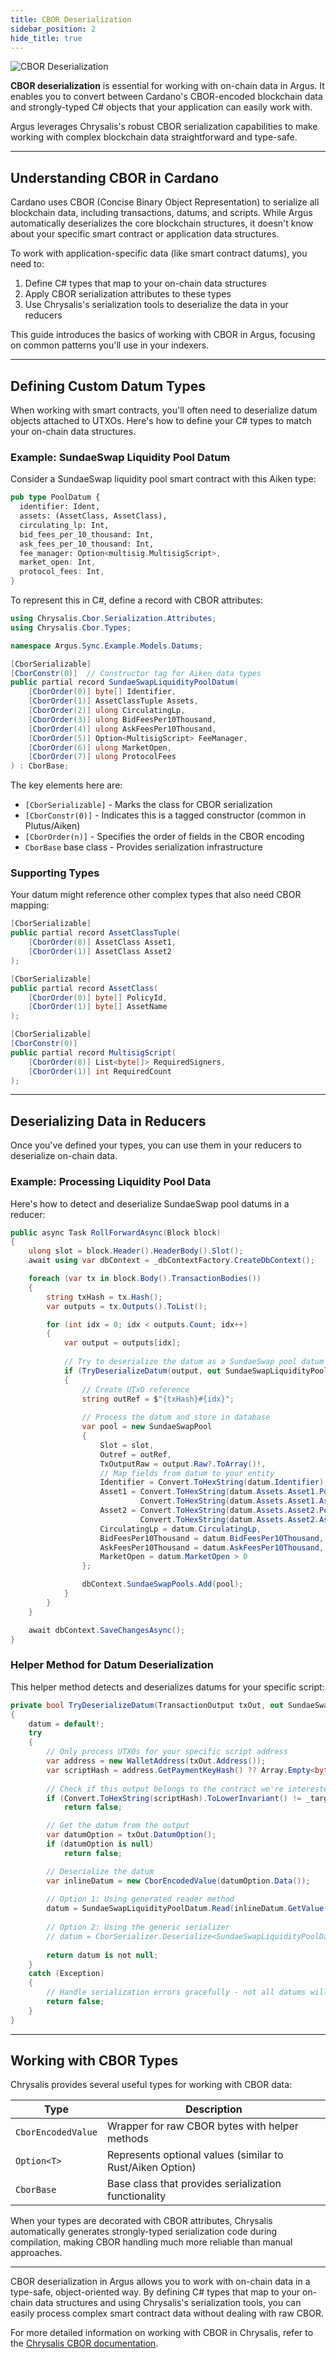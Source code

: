 ```yaml
---
title: CBOR Deserialization
sidebar_position: 2
hide_title: true
---
```


![CBOR Deserialization](/img/docs/argus/core-concepts/reducer.webp)

**CBOR deserialization** is essential for working with on-chain data in Argus. It enables you to convert between Cardano's CBOR-encoded blockchain data and strongly-typed C# objects that your application can easily work with.

Argus leverages Chrysalis's robust CBOR serialization capabilities to make working with complex blockchain data straightforward and type-safe.

---

## Understanding CBOR in Cardano

Cardano uses CBOR (Concise Binary Object Representation) to serialize all blockchain data, including transactions, datums, and scripts. While Argus automatically deserializes the core blockchain structures, it doesn't know about your specific smart contract or application data structures.

To work with application-specific data (like smart contract datums), you need to:

1. Define C# types that map to your on-chain data structures
2. Apply CBOR serialization attributes to these types
3. Use Chrysalis's serialization tools to deserialize the data in your reducers

This guide introduces the basics of working with CBOR in Argus, focusing on common patterns you'll use in your indexers.

---

## Defining Custom Datum Types

When working with smart contracts, you'll often need to deserialize datum objects attached to UTXOs. Here's how to define your C# types to match your on-chain data structures.

### Example: SundaeSwap Liquidity Pool Datum

Consider a SundaeSwap liquidity pool smart contract with this Aiken type:

```rust
pub type PoolDatum {
  identifier: Ident,
  assets: (AssetClass, AssetClass),
  circulating_lp: Int,
  bid_fees_per_10_thousand: Int,
  ask_fees_per_10_thousand: Int,
  fee_manager: Option<multisig.MultisigScript>,
  market_open: Int,
  protocol_fees: Int,
}
```

To represent this in C#, define a record with CBOR attributes:

```csharp
using Chrysalis.Cbor.Serialization.Attributes;
using Chrysalis.Cbor.Types;

namespace Argus.Sync.Example.Models.Datums;

[CborSerializable]
[CborConstr(0)]  // Constructor tag for Aiken data types
public partial record SundaeSwapLiquidityPoolDatum(
    [CborOrder(0)] byte[] Identifier,
    [CborOrder(1)] AssetClassTuple Assets,
    [CborOrder(2)] ulong CirculatingLp,
    [CborOrder(3)] ulong BidFeesPer10Thousand,
    [CborOrder(4)] ulong AskFeesPer10Thousand, 
    [CborOrder(5)] Option<MultisigScript> FeeManager,
    [CborOrder(6)] ulong MarketOpen,
    [CborOrder(7)] ulong ProtocolFees
) : CborBase;
```

The key elements here are:

- `[CborSerializable]` - Marks the class for CBOR serialization
- `[CborConstr(0)]` - Indicates this is a tagged constructor (common in Plutus/Aiken)
- `[CborOrder(n)]` - Specifies the order of fields in the CBOR encoding
- `CborBase` base class - Provides serialization infrastructure

### Supporting Types

Your datum might reference other complex types that also need CBOR mapping:

```csharp
[CborSerializable]
public partial record AssetClassTuple(
    [CborOrder(0)] AssetClass Asset1,
    [CborOrder(1)] AssetClass Asset2
);

[CborSerializable]
public partial record AssetClass(
    [CborOrder(0)] byte[] PolicyId,
    [CborOrder(1)] byte[] AssetName
);

[CborSerializable]
[CborConstr(0)]
public partial record MultisigScript(
    [CborOrder(0)] List<byte[]> RequiredSigners,
    [CborOrder(1)] int RequiredCount
);
```

---

## Deserializing Data in Reducers

Once you've defined your types, you can use them in your reducers to deserialize on-chain data.

### Example: Processing Liquidity Pool Data

Here's how to detect and deserialize SundaeSwap pool datums in a reducer:

```csharp
public async Task RollForwardAsync(Block block)
{
    ulong slot = block.Header().HeaderBody().Slot();
    await using var dbContext = _dbContextFactory.CreateDbContext();

    foreach (var tx in block.Body().TransactionBodies())
    {
        string txHash = tx.Hash();
        var outputs = tx.Outputs().ToList();

        for (int idx = 0; idx < outputs.Count; idx++)
        {
            var output = outputs[idx];
            
            // Try to deserialize the datum as a SundaeSwap pool datum
            if (TryDeserializeDatum(output, out SundaeSwapLiquidityPoolDatum datum))
            {
                // Create UTxO reference 
                string outRef = $"{txHash}#{idx}";
                
                // Process the datum and store in database
                var pool = new SundaeSwapPool
                {
                    Slot = slot,
                    Outref = outRef,
                    TxOutputRaw = output.Raw?.ToArray()!,
                    // Map fields from datum to your entity
                    Identifier = Convert.ToHexString(datum.Identifier),
                    Asset1 = Convert.ToHexString(datum.Assets.Asset1.PolicyId) + "." + 
                             Convert.ToHexString(datum.Assets.Asset1.AssetName),
                    Asset2 = Convert.ToHexString(datum.Assets.Asset2.PolicyId) + "." + 
                             Convert.ToHexString(datum.Assets.Asset2.AssetName),
                    CirculatingLp = datum.CirculatingLp,
                    BidFeesPer10Thousand = datum.BidFeesPer10Thousand,
                    AskFeesPer10Thousand = datum.AskFeesPer10Thousand,
                    MarketOpen = datum.MarketOpen > 0
                };

                dbContext.SundaeSwapPools.Add(pool);
            }
        }
    }

    await dbContext.SaveChangesAsync();
}
```

### Helper Method for Datum Deserialization

This helper method detects and deserializes datums for your specific script:

```csharp
private bool TryDeserializeDatum(TransactionOutput txOut, out SundaeSwapLiquidityPoolDatum datum)
{
    datum = default!;
    try
    {
        // Only process UTXOs for your specific script address
        var address = new WalletAddress(txOut.Address());
        var scriptHash = address.GetPaymentKeyHash() ?? Array.Empty<byte>();
        
        // Check if this output belongs to the contract we're interested in
        if (Convert.ToHexString(scriptHash).ToLowerInvariant() != _targetScriptHash)
            return false;

        // Get the datum from the output
        var datumOption = txOut.DatumOption();
        if (datumOption is null)
            return false;

        // Deserialize the datum
        var inlineDatum = new CborEncodedValue(datumOption.Data());
        
        // Option 1: Using generated reader method
        datum = SundaeSwapLiquidityPoolDatum.Read(inlineDatum.GetValue());
        
        // Option 2: Using the generic serializer
        // datum = CborSerializer.Deserialize<SundaeSwapLiquidityPoolDatum>(inlineDatum.GetValue());
        
        return datum is not null;
    }
    catch (Exception)
    {
        // Handle serialization errors gracefully - not all datums will match our expected format
        return false;
    }
}
```

---

## Working with CBOR Types

Chrysalis provides several useful types for working with CBOR data:

| Type | Description |
|------|-------------|
| `CborEncodedValue` | Wrapper for raw CBOR bytes with helper methods |
| `Option<T>` | Represents optional values (similar to Rust/Aiken Option) |
| `CborBase` | Base class that provides serialization functionality |

When your types are decorated with CBOR attributes, Chrysalis automatically generates strongly-typed serialization code during compilation, making CBOR handling much more reliable than manual approaches.

---

CBOR deserialization in Argus allows you to work with on-chain data in a type-safe, object-oriented way. By defining C# types that map to your on-chain data structures and using Chrysalis's serialization tools, you can easily process complex smart contract data without dealing with raw CBOR.

For more detailed information on working with CBOR in Chrysalis, refer to the [Chrysalis CBOR documentation](/docs/chrysalis/cbor/overview).